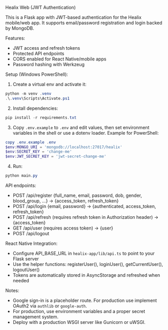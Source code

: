 Healix Web (JWT Authentication)

This is a Flask app with JWT-based authentication for the Healix mobile/web app. It supports email/password registration and login backed by MongoDB.

Features:
- JWT access and refresh tokens
- Protected API endpoints
- CORS enabled for React Native/mobile apps
- Password hashing with Werkzeug

Setup (Windows PowerShell):

1. Create a virtual env and activate it:

```powershell
python -m venv .venv
.\.venv\Scripts\Activate.ps1
```

2. Install dependencies:

```powershell
pip install -r requirements.txt
```

3. Copy `.env.example` to `.env` and edit values, then set environment variables in the shell or use a dotenv loader. Example for PowerShell:

```powershell
copy .env.example .env
$env:MONGO_URI = 'mongodb://localhost:27017/healix'
$env:SECRET_KEY = 'change-me'
$env:JWT_SECRET_KEY = 'jwt-secret-change-me'
```

4. Run:

```powershell
python main.py
```

API endpoints:
- POST /api/register {full_name, email, password, dob, gender, blood_group, ...} -> {access_token, refresh_token}
- POST /api/login {email, password} -> {authenticated, access_token, refresh_token}
- POST /api/refresh (requires refresh token in Authorization header) -> {access_token}
- GET /api/user (requires access token) -> {user}
- POST /api/logout

React Native Integration:
- Configure API_BASE_URL in `healix-app/lib/api.ts` to point to your Flask server
- Use the helper functions: registerUser(), loginUser(), getCurrentUser(), logoutUser()
- Tokens are automatically stored in AsyncStorage and refreshed when needed

Notes:
- Google sign-in is a placeholder route. For production use implement OAuth2 via `authlib` or `google-auth`.
- For production, use environment variables and a proper secret management system.
- Deploy with a production WSGI server like Gunicorn or uWSGI.
